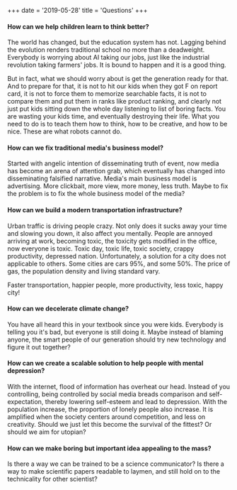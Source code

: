 +++
date = '2019-05-28'
title = 'Questions'
+++

#### How can we help children learn to think better?

The world has changed, but the education system has not. Lagging behind the evolution renders traditional school no more than a deadweight. Everybody is worrying about AI taking our jobs, just like the industrial revolution taking farmers' jobs. It is bound to happen and it is a good thing.

But in fact, what we should worry about is get the generation ready for that. And to prepare for that, it is not to hit our kids when they got F on report card, it is not to force them to memorize searchable facts, it is not to compare them and put them in ranks like product ranking, and clearly not just put kids sitting down the whole day listening to list of boring facts. You are wasting your kids time, and eventually destroying their life. What you need to do is to teach them how to think, how to be creative, and how to be nice. These are what robots cannot do.

#### How can we fix traditional media's business model?

Started with angelic intention of disseminating truth of event, now media has become an arena of attention grab, which eventually has changed into disseminating falsified narrative. Media's main business model is advertising. More clickbait, more view, more money, less truth. Maybe to fix the problem is to fix the whole business model of the media?

#### How can we build a modern transportation infrastructure?

Urban traffic is driving people crazy. Not only does it sucks away your time and slowing you down, it also affect you mentally. People are annoyed arriving at work, becoming toxic, the toxicity gets modified in the office, now everyone is toxic. Toxic day, toxic life, toxic society, crappy productivity, depressed nation. Unfortunately, a solution for a city does not applicable to others. Some cities are cars 95%, and some 50%. The price of gas, the population density and living standard vary.

Faster transportation, happier people, more productivity, less toxic, happy city!

#### How can we decelerate climate change?

You have all heard this in your textbook since you were kids. Everybody is telling you it's bad, but everyone is still doing it. Maybe instead of blaming anyone, the smart people of our generation should try new technology and figure it out together?

#### How can we create a scalable solution to help people with mental depression?

With the internet, flood of information has overheat our head. Instead of you controlling, being controlled by social media breads comparison and self-expectation, thereby lowering self-esteem and lead to depression. With the population increase, the proportion of lonely people also increase. It is amplified when the society centers around competition, and less on creativity. Should we just let this become the survival of the fittest? Or should we aim for utopian?

#### How can we make boring but important idea appealing to the mass?

Is there a way we can be trained to be a science communicator? Is there a way to make scientific papers readable to laymen, and still hold on to the technicality for other scientist?
